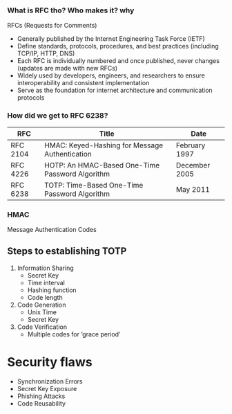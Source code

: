 ### What is RFC tho? Who makes it? why

RFCs (Requests for Comments)
- Generally published by the Internet Engineering Task Force (IETF)
- Define standards, protocols, procedures, and best practices (including TCP/IP,
HTTP, DNS)
- Each RFC is individually numbered and once published, never changes (updates
are made with new RFCs)
- Widely used by developers, engineers, and researchers to ensure interoperability
and consistent implementation
- Serve as the foundation for internet architecture and communication protocols


### How did we get to RFC 6238?


|RFC|Title|Date|
|-|-|-|
|RFC 2104|HMAC: Keyed-Hashing for Message Authentication|February 1997|
|RFC 4226|HOTP: An HMAC-Based One-Time Password Algorithm|December 2005|
|RFC 6238|TOTP: Time-Based One-Time Password Algorithm|May 2011|

### HMAC

Message Authentication Codes


## Steps to establishing TOTP

1. Information Sharing
    - Secret Key
    - Time interval
    - Hashing function
    - Code length
3. Code Generation
    - Unix Time
    - Secret Key
4. Code Verification
    - Multiple codes for ‘grace period’


# Security flaws

- Synchronization Errors
- Secret Key Exposure
- Phishing Attacks
- Code Reusability


